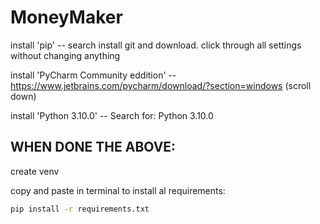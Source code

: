 # MoneyMaker

install 'pip' -- search install git and download. click through all settings without changing anything

install 'PyCharm Community eddition' -- https://www.jetbrains.com/pycharm/download/?section=windows (scroll down)

install 'Python 3.10.0' -- Search for: Python 3.10.0



## WHEN DONE THE ABOVE:

create venv

copy and paste in terminal to install al requirements:
``` bash 
pip install -r requirements.txt
```
